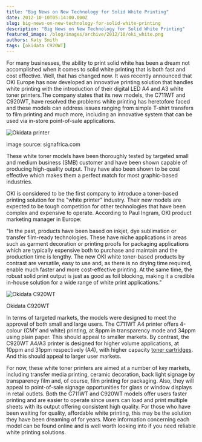 ```yaml
---
title: "Big News on New Technology for Solid White Printing"
date: 2012-10-10T05:14:00.000Z
slug: big-news-on-new-technology-for-solid-white-printing
description: "Big News on New Technology for Solid White Printing"
featured_image: /blog/images/archive/2012/10/oki_white.png
authors: Katy Smith
tags: [okidata C920WT]
---
```


For many businesses, the ability to print solid white has been a dream not accomplished when it comes to solid white printing that is both fast and cost effective. Well, that has changed now. It was recently announced that OKI Europe has now developed an innovative printing solution that handles white printing with the introduction of their digital LED A4 and A3 white toner printers.The company states that its new models, the C711WT and C920WT, have resolved the problems white printing has heretofore faced and these models can address issues ranging from simple T-shirt transfers to film printing and much more, including an innovative system that can be used via in-store point-of-sale applications.

![Okidata printer](/blog/images/archive/2012/10/oki_white.png)

image source: signafrica.com

These white toner models have been thoroughly tested by targeted small and medium business (SMB) customer and have been shown capable of producing high-quality output. They have also been shown to be cost effective which makes them a perfect match for most graphic-based industries.

OKI is considered to be the first company to introduce a toner-based printing solution for the "white printer" industry. Their new models are expected to be tough competition for other technologies that have been complex and expensive to operate. According to Paul Ingram, OKI product marketing manager in Europe:

"In the past, products have been based on inkjet, dye sublimation or transfer film-ready technologies. These have niche applications in areas such as garment decoration or printing proofs for packaging applications which are typically expensive both to purchase and maintain and the production time is lengthy. The new OKI white toner-based products by contrast are versatile, easy to use and, as there is no drying time required, enable much faster and more cost-effective printing. At the same time, the robust solid print output is just as good as foil blocking, making it a credible in-house solution for a wide range of white print applications."

![Okidata C920WT](/blog/images/archive/2012/10/c711wt.jpg)

Okidata C920WT

In terms of targeted markets, the models were designed to meet the approval of both small and large users. The C711WT A4 printer offers 4-colour (CMY and white) printing, at 8ppm in transparency mode and 34ppm using plain paper. This should appeal to smaller markets.
By contrast, the C920WT A4/A3 printer is designed for higher volume applications, at 10ppm and 31ppm respectively (A4), with higher capacity [toner cartridges](https://www.tomatoink.com/). And this should appeal to larger user markets.

For now, these white toner printers are aimed at a number of key markets, including transfer media printing, ceramic decoration, back light signage by transparency film and, of course, film printing for packaging. Also, they will appeal to point-of-sale signage opportunities for glass or window displays in retail outlets. Both the C711WT and C920WT models offer users faster printing and are easier to operate since users can load and print multiple sheets with its output offering consistent high quality. For those who have been waiting for quality, affordable white printing, this may be the solution they have been dreaming of for years. More information concerning each model can be found online and is well worth looking into if you need reliable white printing solutions.